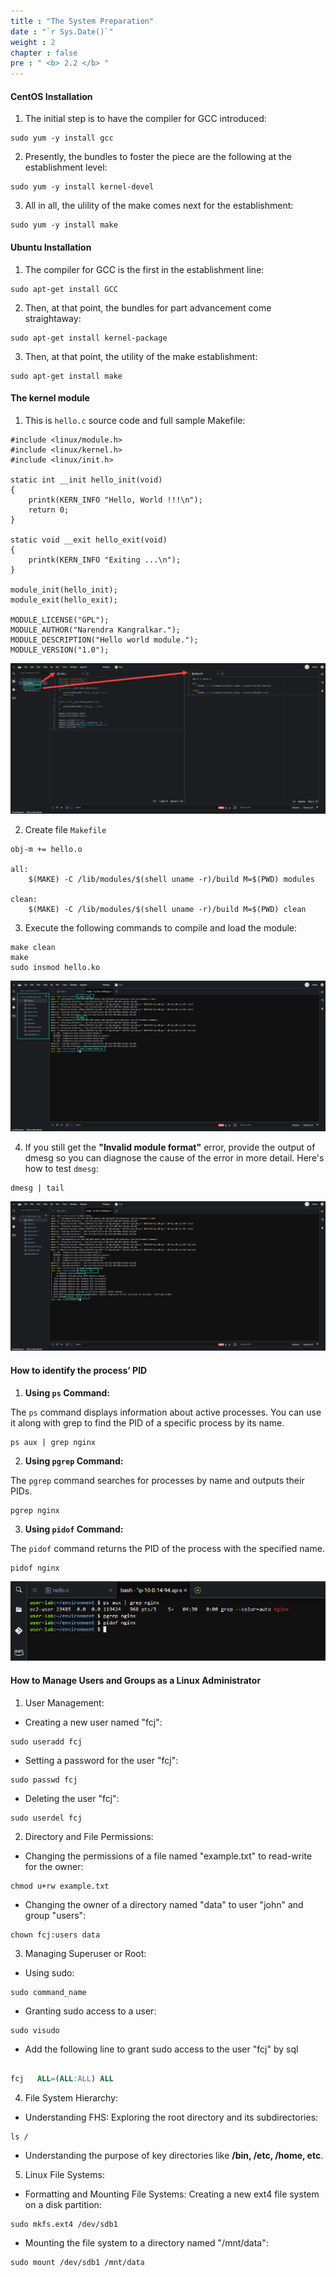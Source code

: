 ```yaml
---
title : "The System Preparation"
date : "`r Sys.Date()`"
weight : 2
chapter : false
pre : " <b> 2.2 </b> "
---
```


#### CentOS Installation

1. The initial step is to have the compiler for GCC introduced:

```
sudo yum -y install gcc
```

2. Presently, the bundles to foster the piece are the following at the establishment level:

```
sudo yum -y install kernel-devel
```

3. All in all, the ulility of the make comes next for the establishment:

```
sudo yum -y install make
```

#### Ubuntu Installation

1. The compiler for GCC is the first in the establishment line:

```
sudo apt-get install GCC
```

2. Then, at that point, the bundles for part advancement come straightaway:
 
```
sudo apt-get install kernel-package
```

3. Then, at that point, the utility of the make establishment:

```
sudo apt-get install make
```

#### The kernel module

1. This is ``hello.c`` source code and full sample Makefile:

```
#include <linux/module.h>
#include <linux/kernel.h>
#include <linux/init.h>

static int __init hello_init(void)
{
    printk(KERN_INFO "Hello, World !!!\n");
    return 0;
}

static void __exit hello_exit(void)
{
    printk(KERN_INFO "Exiting ...\n");
}

module_init(hello_init);
module_exit(hello_exit);

MODULE_LICENSE("GPL");
MODULE_AUTHOR("Narendra Kangralkar.");
MODULE_DESCRIPTION("Hello world module.");
MODULE_VERSION("1.0");
```
![insmod](/images/2-Prerequiste/2/1.png)

2. Create file `Makefile`

```
obj-m += hello.o

all:
	$(MAKE) -C /lib/modules/$(shell uname -r)/build M=$(PWD) modules

clean:
	$(MAKE) -C /lib/modules/$(shell uname -r)/build M=$(PWD) clean
```

3. Execute the following commands to compile and load the module:

```
make clean
make
sudo insmod hello.ko
```
![insmod](/images/2-Prerequiste/2/2.png)

4. If you still get the **"Invalid module format"** error, provide the output of dmesg so you can diagnose the cause of the error in more detail. Here's how to test `dmesg`:

```
dmesg | tail
```
![insmod](/images/2-Prerequiste/2/3.png)

#### How to identify the process’ PID

1. **Using ``ps`` Command:**

The ``ps`` command displays information about active processes. You can use it along with grep to find the PID of a specific process by its name.

```
ps aux | grep nginx
```

2. **Using ``pgrep`` Command:**

The ``pgrep`` command searches for processes by name and outputs their PIDs.

```
pgrep nginx
```

3. **Using ``pidof`` Command:**

The ``pidof`` command returns the PID of the process with the specified name.

```
pidof nginx
```

![insmod](/images/2-Prerequiste/2/4.png)

#### How to Manage Users and Groups as a Linux Administrator

1. User Management:
- Creating a new user named "fcj":

```
sudo useradd fcj
```

- Setting a password for the user "fcj":

```
sudo passwd fcj
```

- Deleting the user "fcj":

```
sudo userdel fcj
```

2. Directory and File Permissions:

- Changing the permissions of a file named "example.txt" to read-write for the owner:

```
chmod u+rw example.txt
```
- Changing the owner of a directory named "data" to user "john" and group "users":

```
chown fcj:users data
```

3. Managing Superuser or Root:

- Using sudo:
```
sudo command_name
```

- Granting sudo access to a user:
```
sudo visudo
```

- Add the following line to grant sudo access to the user "fcj" by sql

```sql

fcj   ALL=(ALL:ALL) ALL
```

4. File System Hierarchy:

- Understanding FHS: Exploring the root directory and its subdirectories:
```
ls /
```

- Understanding the purpose of key directories like **/bin, /etc, /home, etc**.

5. Linux File Systems:

- Formatting and Mounting File Systems: Creating a new ext4 file system on a disk partition:
```
sudo mkfs.ext4 /dev/sdb1
```
  - Mounting the file system to a directory named "/mnt/data":

```
sudo mount /dev/sdb1 /mnt/data
```

